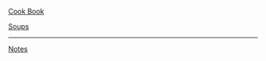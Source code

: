 [Cook Book](https://github.com/vmsmith/CookBook/blob/master/README.md)  

[Soups](https://github.com/vmsmith/CookBook/blob/master/soups.md)  

-----  

[Notes](https://github.com/vmsmith/CookBook/blob/master/notes.md)

